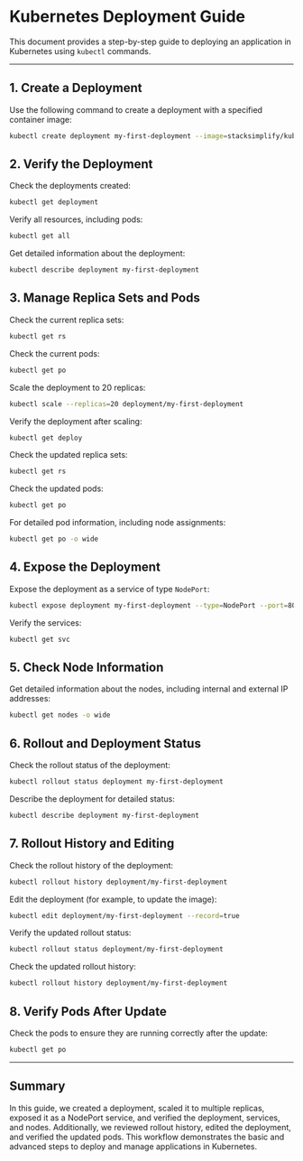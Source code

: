 # Kubernetes Deployment Guide

This document provides a step-by-step guide to deploying an application in Kubernetes using `kubectl` commands.

---

## 1. Create a Deployment

Use the following command to create a deployment with a specified container image:

```bash
kubectl create deployment my-first-deployment --image=stacksimplify/kubenginx:1.0.0
```

## 2. Verify the Deployment

Check the deployments created:

```bash
kubectl get deployment
```

Verify all resources, including pods:

```bash
kubectl get all
```

Get detailed information about the deployment:

```bash
kubectl describe deployment my-first-deployment
```

## 3. Manage Replica Sets and Pods

Check the current replica sets:

```bash
kubectl get rs
```

Check the current pods:

```bash
kubectl get po
```

Scale the deployment to 20 replicas:

```bash
kubectl scale --replicas=20 deployment/my-first-deployment
```

Verify the deployment after scaling:

```bash
kubectl get deploy
```



Check the updated replica sets:

```bash
kubectl get rs
```

Check the updated pods:

```bash
kubectl get po
```

For detailed pod information, including node assignments:

```bash
kubectl get po -o wide
```

## 4. Expose the Deployment

Expose the deployment as a service of type `NodePort`:

```bash
kubectl expose deployment my-first-deployment --type=NodePort --port=80 --target-port=80 --name=my-first-deployment-service
```

Verify the services:

```bash
kubectl get svc
```

## 5. Check Node Information

Get detailed information about the nodes, including internal and external IP addresses:

```bash
kubectl get nodes -o wide
```

## 6. Rollout and Deployment Status

Check the rollout status of the deployment:

```bash
kubectl rollout status deployment my-first-deployment
```

Describe the deployment for detailed status:

```bash
kubectl describe deployment my-first-deployment
```

## 7. Rollout History and Editing

Check the rollout history of the deployment:

```bash
kubectl rollout history deployment/my-first-deployment
```

Edit the deployment (for example, to update the image):

```bash
kubectl edit deployment/my-first-deployment --record=true
```

Verify the updated rollout status:

```bash
kubectl rollout status deployment/my-first-deployment
```

Check the updated rollout history:

```bash
kubectl rollout history deployment/my-first-deployment
```

## 8. Verify Pods After Update

Check the pods to ensure they are running correctly after the update:

```bash
kubectl get po
```

---

## Summary

In this guide, we created a deployment, scaled it to multiple replicas, exposed it as a NodePort service, and verified the deployment, services, and nodes. Additionally, we reviewed rollout history, edited the deployment, and verified the updated pods. This workflow demonstrates the basic and advanced steps to deploy and manage applications in Kubernetes.

